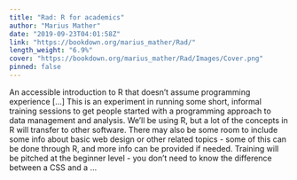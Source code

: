 ```yaml
---
title: "Rad: R for academics"
author: "Marius Mather"
date: "2019-09-23T04:01:58Z"
link: "https://bookdown.org/marius_mather/Rad/"
length_weight: "6.9%"
cover: "https://bookdown.org/marius_mather/Rad/Images/Cover.png"
pinned: false
---
```


An accessible introduction to R that doesn’t assume programming experience [...] This is an experiment in running some short, informal training sessions to get people started with a programming approach to data management and analysis. We’ll be using R, but a lot of the concepts in R will transfer to other software. There may also be some room to include some info about basic web design or other related topics - some of this can be done through R, and more info can be provided if needed. Training will be pitched at the beginner level - you don’t need to know the difference between a CSS and a  ...
